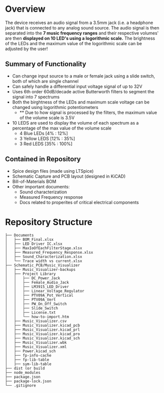 # Overview      
The device receives an audio signal from a 3.5mm jack (i.e. a headphone jack) that is connected to any analog sound source. The audio signal is then separated into the **7 music frequency ranges** and their respective volumes' are then **displayed on 10 LED's using a logorithmic scale.**
The brightness of the LEDs and the maximum value of the logorithmic scale can be adjusted by the user!
   
## Summary of Functionality
- Can change input source to a male or female jack using a slide switch, both of which are single channel
- Can safely handle a differential input voltage signal of up to 32V
- Uses 6th order 60dB/decade active Butterworth filters to segment the signal into 7 spectrums
- Both the birghtness of the LEDs and maximum scale voltage can be changed using logorithmic potentiometers
   - ** Due to how signal is processed by the filters, the maximum value of the volume scale is 3.5V
- 10 LEDS are used to display the volume of each spectrum as a percentage of the max value of the volume scale
   - 4 Blue LEDs     [4% : 12%]
   - 3 Yellow LEDS   [12% : 35%]
   - 3 Red LEDS      [35% : 100%]
## Contained in Repository
- Spice design files (made using LTSpice)
- Schematic Capture and PCB layout (designed in KiCAD)
- Bill-of-Materials BOM
- Other important documents:
   - Sound characterization
   - Measured Frequency response
   - Docs related to properites of critical electrical components

# Repository Structure
```
├── Documents
│   ├── BOM_Final.xlsx
│   ├── LED Driver IC.xlsx
│   ├── MaxIoOfEachFilterStage.xlsx
│   ├── Measured_Frequency_Response.xlsx
│   ├── Sound_Characterization.xlsx
│   └── Trace width vs current.xlsx
├── Schematic_PCB/Music_Visualizer
│   ├── Music_Visualizer-backups
│   ├── Project Library
│   │   ├── DC_Power_Jack
│   │   ├── Female_Audio_Jack
│   │   ├── LM3915_LED_Driver
│   │   ├── Linear_Voltage_Regulator
│   │   ├── PTV09A_Pot_Vertical
│   │   ├── PTV09A_Vert
│   │   ├── PW_On_Off_Switch
│   │   ├── Slide_Switch
│   │   ├── License.txt
│   │   └── how-to-import.htm
│   ├── Music_Visualizer.csv
│   ├── Music_Visualizer.kicad_pcb
│   ├── Music_Visualizer.kicad_prl
│   ├── Music_Visualizer.kicad_pro
│   ├── Music_Visualizer.kicad_sch
│   ├── Music_Visualizer.wbk
│   ├── Music_Visualizer.xml
│   ├── Power.kicad_sch
│   ├── fp-info-cache
│   ├── fp-lib-table
│   ├── sym-lib-table
├── dist (or build
├── node_modules
├── package.json
├── package-lock.json
└── .gitignore
  
